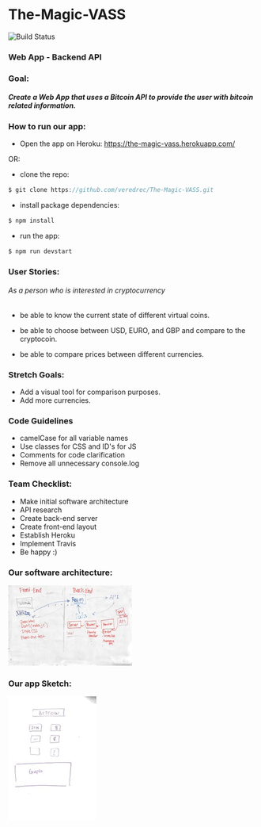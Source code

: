 # The-Magic-VASS

![Build Status](https://travis-ci.org/veredrec/The-Magic-VASS.svg?branch=master)
### Web App - Backend API

### Goal:
##### Create a Web App that uses a Bitcoin API to provide the user with bitcoin related information.

### How to run our app:
* Open the app on Heroku: https://the-magic-vass.herokuapp.com/

OR:

* clone the repo:
```javascript
$ git clone https://github.com/veredrec/The-Magic-VASS.git
```
* install package dependencies:
```javascript
$ npm install
```
* run the app:
```javascript
$ npm run devstart
```
### User Stories:
###### As a person who is interested in cryptocurrency
* be able to know the current state of different virtual coins.

* be able to choose between USD, EURO, and GBP and compare to the cryptocoin.

* be able to compare prices between different currencies.

### Stretch Goals:
* Add a visual tool for comparison purposes.
* Add more currencies.

### Code Guidelines
* camelCase for all variable names
* Use classes for CSS and ID's for JS
* Comments for code clarification
* Remove all unnecessary console.log

### Team Checklist:
* Make initial software architecture
* API research
* Create back-end server
* Create front-end layout
* Establish Heroku
* Implement Travis
* Be happy :)

### Our software architecture:
![Software Architecture](public/assets/images/architecture.jpg)

### Our app Sketch:
![Sketch](public/assets/images/sketch.jpg)
